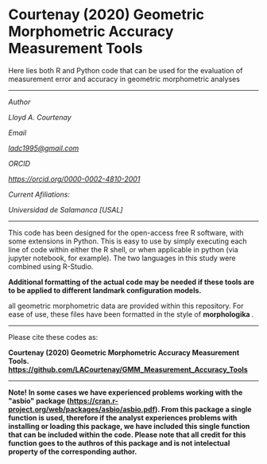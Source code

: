 # Courtenay (2020) Geometric Morphometric Accuracy Measurement Tools

Here lies both R and Python code that can be used for the evaluation of measurement error and accuracy in geometric morphometric analyses

---------------------------------------------------------------

<i>
Author

Lloyd A. Courtenay

Email

ladc1995@gmail.com

ORCID

https://orcid.org/0000-0002-4810-2001

Current Afiliations:

Universidad de Salamanca [USAL]

</i>

---------------------------------------------------------------------------------------------------

This code has been designed for the open-access free R software, with some extensions in Python. This is easy to use by simply executing each line of code within either the R shell, or when applicable in python (via jupyter notebook, for example). The two languages in this study were combined using R-Studio. 

<b> Additional formatting of the actual code may be needed if these tools are to be applied to different landmark configuration models. </b>

all geometric morphometric data are provided within this repository. For ease of use, these files have been formatted in the style of <b> morphologika </b>.

--------------------------------------------------------

Please cite these codes as:

 <b> Courtenay (2020) Geometric Morphometric Accuracy Measurement Tools. https://github.com/LACourtenay/GMM_Measurement_Accuracy_Tools
</b>

--------------------------------------------------------

 <b> Note! In some cases we have experienced problems working with the "asbio" package (https://cran.r-project.org/web/packages/asbio/asbio.pdf). From this package a single function is used, therefore if the analyst experiences problems with installing or loading this package, we have included this single function that can be included within the code. Please note that all credit for this function goes to the authros of this package and is not intelectual property of the corresponding author.
</b>
